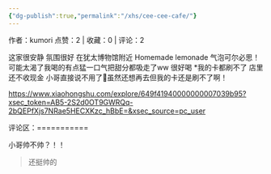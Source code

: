 ```yaml
---
{"dg-publish":true,"permalink":"/xhs/cee-cee-cafe/"}
---
```


作者：kumori
点赞：2   |   收藏：0   |   评论：2

这家很安静 氛围很好 在犹太博物馆附近
Homemade lemonade 气泡可尔必思！可能太渴了我喝的有点猛一口气把甜分都吸走了ww 很好喝
*我的卡都刷不了 店里还不收现金 小哥直接说不用了🥹虽然还想再去但我的卡还是刷不了啊！

https://www.xiaohongshu.com/explore/649f41940000000007039b95?xsec_token=AB5-2S2d0OT9GWRQq-2bQEPfXjs7NRae5HECXKzc_hBbE=&xsec_source=pc_user

评论区：===========

小哥帅不帅？！！

> 还挺帅的